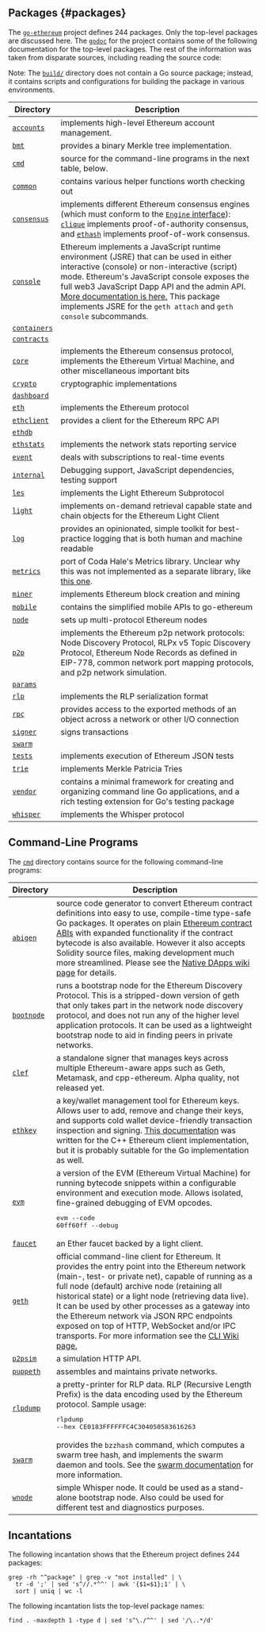## Packages {#packages}

The [`go-ethereum`](https://github.com/ethereum/go-ethereum) project defines 244 packages. Only the top-level packages are discussed here. The [`godoc`](https://godoc.org/github.com/ethereum/go-ethereum#pkg-subdirectories) for the project contains some of the following documentation for the top-level packages. The rest of the information was taken from disparate sources, including reading the source code:

Note: The [`build/`](https://github.com/ethereum/go-ethereum/tree/master/build) directory does not contain a Go source package; instead, it contains scripts and configurations for building the package in various environments.

| Directory | Description |
| --- | --- |
| [`accounts`](https://github.com/ethereum/go-ethereum/tree/master/accounts) | implements high-level Ethereum account management. |
| [`bmt`](https://github.com/ethereum/go-ethereum/tree/master/bmt) | provides a binary Merkle tree implementation. |
| [`cmd`](https://github.com/ethereum/go-ethereum/tree/master/cmd) | source for the command-line programs in the next table, below. |
| [`common`](https://github.com/ethereum/go-ethereum/tree/master/common) | contains various helper functions worth checking out |
| [`consensus`](https://github.com/ethereum/go-ethereum/tree/master/consensus) | implements different Ethereum consensus engines (which must conform to the [`Engine` interface](https://godoc.org/github.com/ethereum/go-ethereum/consensus#Engine)): [`clique`](https://godoc.org/github.com/ethereum/go-ethereum/consensus/clique) implements proof-of-authority consensus, and [`ethash`](https://godoc.org/github.com/ethereum/go-ethereum/consensus/ethash) implements proof-of-work consensus. |
| [`console`](https://github.com/ethereum/go-ethereum/tree/master/console) | Ethereum implements a JavaScript runtime environment (JSRE) that can be used in either interactive (console) or non-interactive (script) mode. Ethereum&#039;s JavaScript console exposes the full web3 JavaScript Dapp API and the admin API. [More documentation is here.](https://github.com/ethereum/go-ethereum/wiki/JavaScript-Console) This package implements JSRE for the `geth attach` and `geth console` subcommands. |
| [`containers`](https://github.com/ethereum/go-ethereum/tree/master/containers) |  |
| [`contracts`](https://github.com/ethereum/go-ethereum/tree/master/contracts) |  |
| [`core`](https://github.com/ethereum/go-ethereum/tree/master/core) | implements the Ethereum consensus protocol, implements the Ethereum Virtual Machine, and other miscellaneous important bits |
| [`crypto`](https://github.com/ethereum/go-ethereum/tree/master/crypto) | cryptographic implementations |
| [`dashboard`](https://github.com/ethereum/go-ethereum/tree/master/dashboard) |  |
| [`eth`](https://github.com/ethereum/go-ethereum/tree/master/eth) | implements the Ethereum protocol |
| [`ethclient`](https://github.com/ethereum/go-ethereum/tree/master/ethclient) | provides a client for the Ethereum RPC API |
| [`ethdb`](https://github.com/ethereum/go-ethereum/tree/master/ethdb) |  |
| [`ethstats`](https://github.com/ethereum/go-ethereum/tree/master/ethstats) | implements the network stats reporting service |
| [`event`](https://github.com/ethereum/go-ethereum/tree/master/event) | deals with subscriptions to real-time events |
| [`internal`](https://github.com/ethereum/go-ethereum/tree/master/internal) | Debugging support, JavaScript dependencies, testing support |
| [`les`](https://github.com/ethereum/go-ethereum/tree/master/les) | implements the Light Ethereum Subprotocol |
| [`light`](https://github.com/ethereum/go-ethereum/tree/master/light) | implements on-demand retrieval capable state and chain objects for the Ethereum Light Client |
| [`log`](https://github.com/ethereum/go-ethereum/tree/master/log) | provides an opinionated, simple toolkit for best-practice logging that is both human and machine readable |
| [`metrics`](https://github.com/ethereum/go-ethereum/tree/master/metrics) | port of Coda Hale&#039;s Metrics library. Unclear why this was not implemented as a separate library, like [this one](https://github.com/rcrowley/go-metrics). |
| [`miner`](https://github.com/ethereum/go-ethereum/tree/master/miner) | implements Ethereum block creation and mining |
| [`mobile`](https://github.com/ethereum/go-ethereum/tree/master/mobile) | contains the simplified mobile APIs to go-ethereum |
| [`node`](https://github.com/ethereum/go-ethereum/tree/master/node) | sets up multi-protocol Ethereum nodes |
| [`p2p`](https://github.com/ethereum/go-ethereum/tree/master/p2p) | implements the Ethereum p2p network protocols: Node Discovery Protocol, RLPx v5 Topic Discovery Protocol, Ethereum Node Records as defined in EIP-778, common network port mapping protocols, and p2p network simulation. |
| [`params`](https://github.com/ethereum/go-ethereum/tree/master/params) |  |
| [`rlp`](https://github.com/ethereum/go-ethereum/tree/master/rlp) | implements the RLP serialization format |
| [`rpc`](https://github.com/ethereum/go-ethereum/tree/master/rpc) | provides access to the exported methods of an object across a network or other I/O connection |
| [`signer`](https://github.com/ethereum/go-ethereum/tree/master/signer) | signs transactions  |
| [`swarm`](https://github.com/ethereum/go-ethereum/tree/master/swarm) |  |
| [`tests`](https://github.com/ethereum/go-ethereum/tree/master/tests) | implements execution of Ethereum JSON tests |
| [`trie`](https://github.com/ethereum/go-ethereum/tree/master/trie) | implements Merkle Patricia Tries |
| [`vendor`](https://github.com/ethereum/go-ethereum/tree/master/vendor) | contains a minimal framework for creating and organizing command line Go applications, and a rich testing extension for Go&#039;s testing package |
| [`whisper`](https://github.com/ethereum/go-ethereum/tree/master/whisper) | implements the Whisper protocol |

## Command-Line Programs
The [`cmd`](https://github.com/ethereum/go-ethereum/tree/master/cmd) directory contains source for the following command-line programs:

| Directory | Description |
| --- | --- |
| [`abigen`](https://github.com/ethereum/go-ethereum/tree/master/cmd/abigen) | source code generator to convert Ethereum contract definitions into easy to use, compile-time type-safe Go packages. It operates on plain [Ethereum contract ABIs](https://github.com/ethereum/wiki/wiki/Ethereum-Contract-ABI) with expanded functionality if the contract bytecode is also available. However it also accepts Solidity source files, making development much more streamlined. Please see the [Native DApps wiki page](https://github.com/ethereum/go-ethereum/wiki/Native-DApps:-Go-bindings-to-Ethereum-contracts) for details. |
| [`bootnode`](https://github.com/ethereum/go-ethereum/tree/master/cmd/bootnode) | runs a bootstrap node for the Ethereum Discovery Protocol. This is a stripped-down version of geth that only takes part in the network node discovery protocol, and does not run any of the higher level application protocols. It can be used as a lightweight bootstrap node to aid in finding peers in private networks.
| [`clef`](https://github.com/ethereum/go-ethereum/tree/master/cmd/clef) | a standalone signer that manages keys across multiple Ethereum-aware apps such as Geth, Metamask, and cpp-ethereum. Alpha quality, not released yet. 
| [`ethkey`](https://github.com/ethereum/go-ethereum/tree/master/cmd/ethkey) | a key/wallet management tool for Ethereum keys. Allows user to add, remove and change their keys, and supports cold wallet device-friendly transaction inspection and signing. [This documentation](https://github.com/ethereum/guide/blob/master/ethkey.md) was written for the C++ Ethereum client implementation, but it is probably suitable for the Go implementation as well. 
| [`evm`](https://github.com/ethereum/go-ethereum/tree/master/cmd/evm) | a version of the EVM (Ethereum Virtual Machine) for running bytecode snippets within a configurable environment and execution mode. Allows isolated, fine-grained debugging of EVM opcodes. <pre>evm --code 60ff60ff --debug</pre>
| [`faucet`](https://github.com/ethereum/go-ethereum/tree/master/cmd/faucet) | an Ether faucet backed by a light client. 
| [`geth`](https://github.com/ethereum/go-ethereum/tree/master/cmd/geth) | official command-line client for Ethereum. It provides the entry point into the Ethereum network (main-, test- or private net), capable of running as a full node (default) archive node (retaining all historical state) or a light node (retrieving data live). It can be used by other processes as a gateway into the Ethereum network via JSON RPC endpoints exposed on top of HTTP, WebSocket and/or IPC transports. For more information see the [CLI Wiki page.](https://github.com/ethereum/go-ethereum/wiki/Command-Line-Options)
| [`p2psim`](https://github.com/ethereum/go-ethereum/tree/master/cmd/p2psim) | a simulation HTTP API.
| [`puppeth`](https://github.com/ethereum/go-ethereum/tree/master/cmd/puppeth) | assembles and maintains private networks. 
| [`rlpdump`](https://github.com/ethereum/go-ethereum/tree/master/cmd/rlpdump) | a pretty-printer for RLP data. RLP (Recursive Length Prefix) is the data encoding used by the Ethereum protocol. Sample usage: <pre>rlpdump --hex CE0183FFFFFFC4C304050583616263</pre>
| [`swarm`](https://github.com/ethereum/go-ethereum/tree/master/cmd/swarm) | provides the `bzzhash` command, which computes a swarm tree hash, and implements the swarm daemon and tools. See the [swarm documentation](https://swarm-guide.readthedocs.io/) for more information. 
| [`wnode`](https://github.com/ethereum/go-ethereum/tree/master/cmd/wnode) | simple Whisper node. It could be used as a stand-alone bootstrap node. Also could be used for different test and diagnostics purposes. |

## Incantations
The following incantation shows that the Ethereum project defines 244 packages:

```
grep -rh "^package" | grep -v "not installed" | \
  tr -d ';' | sed 's^//.*^^' | awk '{$1=$1};1' | \
  sort | uniq | wc -l
```

The following incantation lists the top-level package names:

```find . -maxdepth 1 -type d | sed 's^\./^^' | sed '/\..*/d'```

